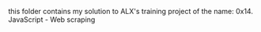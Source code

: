 this folder contains my solution to ALX's training project of the name: 0x14. JavaScript - Web scraping
